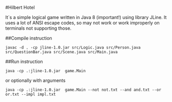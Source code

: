 #Hilbert Hotel

It`s a simple logical game written in Java 8 (important!) using library JLine.
It uses a lot of ANSI escape codes, so may not work or work improperly on terminals not supporting those.

##Compile instruction

```
javac -d . -cp jline-1.0.jar src/Logic.java src/Person.java src/QuestionBar.java src/Scene.java src/Main.java
```

##Run instruction

```
java -cp .:jline-1.0.jar  game.Main
```

or optionally with arguments

```
java -cp .:jline-1.0.jar  game.Main --not not.txt --and and.txt --or or.txt --impl impl.txt
````
